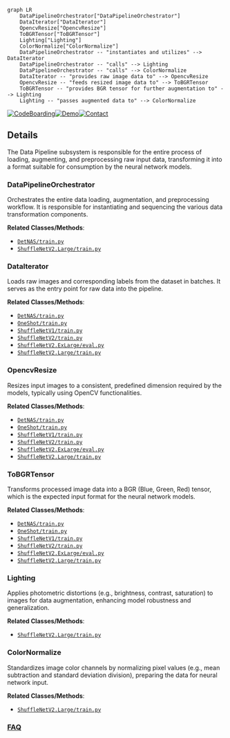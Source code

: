 ```mermaid
graph LR
    DataPipelineOrchestrator["DataPipelineOrchestrator"]
    DataIterator["DataIterator"]
    OpencvResize["OpencvResize"]
    ToBGRTensor["ToBGRTensor"]
    Lighting["Lighting"]
    ColorNormalize["ColorNormalize"]
    DataPipelineOrchestrator -- "instantiates and utilizes" --> DataIterator
    DataPipelineOrchestrator -- "calls" --> Lighting
    DataPipelineOrchestrator -- "calls" --> ColorNormalize
    DataIterator -- "provides raw image data to" --> OpencvResize
    OpencvResize -- "feeds resized image data to" --> ToBGRTensor
    ToBGRTensor -- "provides BGR tensor for further augmentation to" --> Lighting
    Lighting -- "passes augmented data to" --> ColorNormalize
```

[![CodeBoarding](https://img.shields.io/badge/Generated%20by-CodeBoarding-9cf?style=flat-square)](https://github.com/CodeBoarding/GeneratedOnBoardings)[![Demo](https://img.shields.io/badge/Try%20our-Demo-blue?style=flat-square)](https://www.codeboarding.org/demo)[![Contact](https://img.shields.io/badge/Contact%20us%20-%20contact@codeboarding.org-lightgrey?style=flat-square)](mailto:contact@codeboarding.org)

## Details

The Data Pipeline subsystem is responsible for the entire process of loading, augmenting, and preprocessing raw input data, transforming it into a format suitable for consumption by the neural network models.

### DataPipelineOrchestrator
Orchestrates the entire data loading, augmentation, and preprocessing workflow. It is responsible for instantiating and sequencing the various data transformation components.


**Related Classes/Methods**:

- <a href="https://github.com/megvii-model/ShuffleNet-Series/blob/master/DetNAS/train.py" target="_blank" rel="noopener noreferrer">`DetNAS/train.py`</a>
- <a href="https://github.com/megvii-model/ShuffleNet-Series/blob/master/ShuffleNetV2.Large/train.py" target="_blank" rel="noopener noreferrer">`ShuffleNetV2.Large/train.py`</a>


### DataIterator
Loads raw images and corresponding labels from the dataset in batches. It serves as the entry point for raw data into the pipeline.


**Related Classes/Methods**:

- <a href="https://github.com/megvii-model/ShuffleNet-Series/blob/master/DetNAS/train.py" target="_blank" rel="noopener noreferrer">`DetNAS/train.py`</a>
- <a href="https://github.com/megvii-model/ShuffleNet-Series/blob/master/OneShot/train.py" target="_blank" rel="noopener noreferrer">`OneShot/train.py`</a>
- <a href="https://github.com/megvii-model/ShuffleNet-Series/blob/master/ShuffleNetV1/train.py" target="_blank" rel="noopener noreferrer">`ShuffleNetV1/train.py`</a>
- <a href="https://github.com/megvii-model/ShuffleNet-Series/blob/master/ShuffleNetV2/train.py" target="_blank" rel="noopener noreferrer">`ShuffleNetV2/train.py`</a>
- <a href="https://github.com/megvii-model/ShuffleNet-Series/blob/master/ShuffleNetV2.ExLarge/eval.py" target="_blank" rel="noopener noreferrer">`ShuffleNetV2.ExLarge/eval.py`</a>
- <a href="https://github.com/megvii-model/ShuffleNet-Series/blob/master/ShuffleNetV2.Large/train.py" target="_blank" rel="noopener noreferrer">`ShuffleNetV2.Large/train.py`</a>


### OpencvResize
Resizes input images to a consistent, predefined dimension required by the models, typically using OpenCV functionalities.


**Related Classes/Methods**:

- <a href="https://github.com/megvii-model/ShuffleNet-Series/blob/master/DetNAS/train.py" target="_blank" rel="noopener noreferrer">`DetNAS/train.py`</a>
- <a href="https://github.com/megvii-model/ShuffleNet-Series/blob/master/OneShot/train.py" target="_blank" rel="noopener noreferrer">`OneShot/train.py`</a>
- <a href="https://github.com/megvii-model/ShuffleNet-Series/blob/master/ShuffleNetV1/train.py" target="_blank" rel="noopener noreferrer">`ShuffleNetV1/train.py`</a>
- <a href="https://github.com/megvii-model/ShuffleNet-Series/blob/master/ShuffleNetV2/train.py" target="_blank" rel="noopener noreferrer">`ShuffleNetV2/train.py`</a>
- <a href="https://github.com/megvii-model/ShuffleNet-Series/blob/master/ShuffleNetV2.ExLarge/eval.py" target="_blank" rel="noopener noreferrer">`ShuffleNetV2.ExLarge/eval.py`</a>
- <a href="https://github.com/megvii-model/ShuffleNet-Series/blob/master/ShuffleNetV2.Large/train.py" target="_blank" rel="noopener noreferrer">`ShuffleNetV2.Large/train.py`</a>


### ToBGRTensor
Transforms processed image data into a BGR (Blue, Green, Red) tensor, which is the expected input format for the neural network models.


**Related Classes/Methods**:

- <a href="https://github.com/megvii-model/ShuffleNet-Series/blob/master/DetNAS/train.py" target="_blank" rel="noopener noreferrer">`DetNAS/train.py`</a>
- <a href="https://github.com/megvii-model/ShuffleNet-Series/blob/master/OneShot/train.py" target="_blank" rel="noopener noreferrer">`OneShot/train.py`</a>
- <a href="https://github.com/megvii-model/ShuffleNet-Series/blob/master/ShuffleNetV1/train.py" target="_blank" rel="noopener noreferrer">`ShuffleNetV1/train.py`</a>
- <a href="https://github.com/megvii-model/ShuffleNet-Series/blob/master/ShuffleNetV2/train.py" target="_blank" rel="noopener noreferrer">`ShuffleNetV2/train.py`</a>
- <a href="https://github.com/megvii-model/ShuffleNet-Series/blob/master/ShuffleNetV2.ExLarge/eval.py" target="_blank" rel="noopener noreferrer">`ShuffleNetV2.ExLarge/eval.py`</a>
- <a href="https://github.com/megvii-model/ShuffleNet-Series/blob/master/ShuffleNetV2.Large/train.py" target="_blank" rel="noopener noreferrer">`ShuffleNetV2.Large/train.py`</a>


### Lighting
Applies photometric distortions (e.g., brightness, contrast, saturation) to images for data augmentation, enhancing model robustness and generalization.


**Related Classes/Methods**:

- <a href="https://github.com/megvii-model/ShuffleNet-Series/blob/master/ShuffleNetV2.Large/train.py" target="_blank" rel="noopener noreferrer">`ShuffleNetV2.Large/train.py`</a>


### ColorNormalize
Standardizes image color channels by normalizing pixel values (e.g., mean subtraction and standard deviation division), preparing the data for neural network input.


**Related Classes/Methods**:

- <a href="https://github.com/megvii-model/ShuffleNet-Series/blob/master/ShuffleNetV2.Large/train.py" target="_blank" rel="noopener noreferrer">`ShuffleNetV2.Large/train.py`</a>




### [FAQ](https://github.com/CodeBoarding/GeneratedOnBoardings/tree/main?tab=readme-ov-file#faq)
